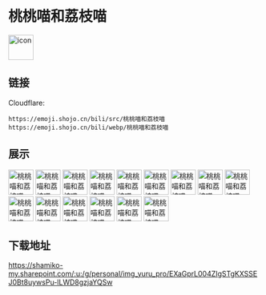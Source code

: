 # 桃桃喵和荔枝喵
<img src="https://emoji.shojo.cn/bili/src/桃桃喵和荔枝喵/icon.png" width="50" height="50" alt="icon">

## 链接
Cloudflare:
```
https://emoji.shojo.cn/bili/src/桃桃喵和荔枝喵
https://emoji.shojo.cn/bili/webp/桃桃喵和荔枝喵
```
## 展示
<img src="https://emoji.shojo.cn/bili/src/桃桃喵和荔枝喵/桃桃喵和荔枝喵-心碎.png" width="50" height="50" alt="桃桃喵和荔枝喵-心碎">
<img src="https://emoji.shojo.cn/bili/src/桃桃喵和荔枝喵/桃桃喵和荔枝喵-下次一定.png" width="50" height="50" alt="桃桃喵和荔枝喵-下次一定">
<img src="https://emoji.shojo.cn/bili/src/桃桃喵和荔枝喵/桃桃喵和荔枝喵-没钱啦.png" width="50" height="50" alt="桃桃喵和荔枝喵-没钱啦">
<img src="https://emoji.shojo.cn/bili/src/桃桃喵和荔枝喵/桃桃喵和荔枝喵-爱你.png" width="50" height="50" alt="桃桃喵和荔枝喵-爱你">
<img src="https://emoji.shojo.cn/bili/src/桃桃喵和荔枝喵/桃桃喵和荔枝喵-拜托.png" width="50" height="50" alt="桃桃喵和荔枝喵-拜托">
<img src="https://emoji.shojo.cn/bili/src/桃桃喵和荔枝喵/桃桃喵和荔枝喵-生气.png" width="50" height="50" alt="桃桃喵和荔枝喵-生气">
<img src="https://emoji.shojo.cn/bili/src/桃桃喵和荔枝喵/桃桃喵和荔枝喵-学习.png" width="50" height="50" alt="桃桃喵和荔枝喵-学习">
<img src="https://emoji.shojo.cn/bili/src/桃桃喵和荔枝喵/桃桃喵和荔枝喵-加油.png" width="50" height="50" alt="桃桃喵和荔枝喵-加油">
<img src="https://emoji.shojo.cn/bili/src/桃桃喵和荔枝喵/桃桃喵和荔枝喵-什么.png" width="50" height="50" alt="桃桃喵和荔枝喵-什么">
<img src="https://emoji.shojo.cn/bili/src/桃桃喵和荔枝喵/桃桃喵和荔枝喵-惊讶.png" width="50" height="50" alt="桃桃喵和荔枝喵-惊讶">
<img src="https://emoji.shojo.cn/bili/src/桃桃喵和荔枝喵/桃桃喵和荔枝喵-不要.png" width="50" height="50" alt="桃桃喵和荔枝喵-不要">
<img src="https://emoji.shojo.cn/bili/src/桃桃喵和荔枝喵/桃桃喵和荔枝喵-在么.png" width="50" height="50" alt="桃桃喵和荔枝喵-在么">
<img src="https://emoji.shojo.cn/bili/src/桃桃喵和荔枝喵/桃桃喵和荔枝喵-开心.png" width="50" height="50" alt="桃桃喵和荔枝喵-开心">
<img src="https://emoji.shojo.cn/bili/src/桃桃喵和荔枝喵/桃桃喵和荔枝喵-无语.png" width="50" height="50" alt="桃桃喵和荔枝喵-无语">
<img src="https://emoji.shojo.cn/bili/src/桃桃喵和荔枝喵/桃桃喵和荔枝喵-一键三连.png" width="50" height="50" alt="桃桃喵和荔枝喵-一键三连">

## 下载地址

https://shamiko-my.sharepoint.com/:u:/g/personal/img_yuru_pro/EXaGprL004ZIgSTgKXSSEJ0Bt8uywsPu-lLWD8gzjaYQSw